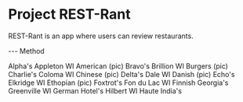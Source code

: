 # Project REST-Rant

REST-Rant is an app where users can review restaurants.

--- Method


Alpha's Appleton WI American (pic)
Bravo's Brillion WI Burgers (pic)
Charlie's Coloma WI Chinese (pic)
Delta's Dale WI Danish (pic)
Echo's Elkridge WI Ethopian (pic)
Foxtrot's Fon du Lac WI Finnish 
Georgia's Greenville WI German
Hotel's Hilbert WI Haute
India's 